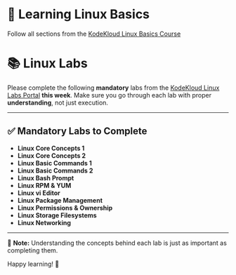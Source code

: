 # 🐧 Learning Linux Basics

Follow all sections from the [KodeKloud Linux Basics Course](https://notes.kodekloud.com/docs/Learning-Linux-Basics-Course-Labs/Introduction/Course-Introduction?utm_source=codeku-github&utm_medium=git-link&utm_campaign=codeku-github&utm_id=CoDeKu-DevOps-Readiness-Program)

# 📚 Linux Labs

Please complete the following **mandatory** labs from the [KodeKloud Linux Labs Portal](https://studio.kodekloud.com/labs/linux?utm_source=codeku-github&utm_medium=git-link&utm_campaign=codeku-github&utm_id=CoDeKu-DevOps-Readiness-Program) **this week**. Make sure you go through each lab with proper **understanding**, not just execution.

---

## ✅ Mandatory Labs to Complete

- **Linux Core Concepts 1**  
- **Linux Core Concepts 2**  
- **Linux Basic Commands 1**  
- **Linux Basic Commands 2**  
- **Linux Bash Prompt**  
- **Linux RPM & YUM**  
- **Linux vi Editor**  
- **Linux Package Management**  
- **Linux Permissions & Ownership**  
- **Linux Storage Filesystems**  
- **Linux Networking**

---

📌 **Note:** Understanding the concepts behind each lab is just as important as completing them.

Happy learning! 🐧


